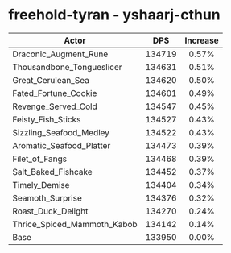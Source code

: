 # freehold-tyran - yshaarj-cthun
| Actor | DPS | Increase |
|---|:---:|:---:|
|Draconic_Augment_Rune|134719|0.57%|
|Thousandbone_Tongueslicer|134631|0.51%|
|Great_Cerulean_Sea|134620|0.50%|
|Fated_Fortune_Cookie|134601|0.49%|
|Revenge_Served_Cold|134547|0.45%|
|Feisty_Fish_Sticks|134527|0.43%|
|Sizzling_Seafood_Medley|134522|0.43%|
|Aromatic_Seafood_Platter|134473|0.39%|
|Filet_of_Fangs|134468|0.39%|
|Salt_Baked_Fishcake|134452|0.37%|
|Timely_Demise|134404|0.34%|
|Seamoth_Surprise|134376|0.32%|
|Roast_Duck_Delight|134270|0.24%|
|Thrice_Spiced_Mammoth_Kabob|134142|0.14%|
|Base|133950|0.00%|
